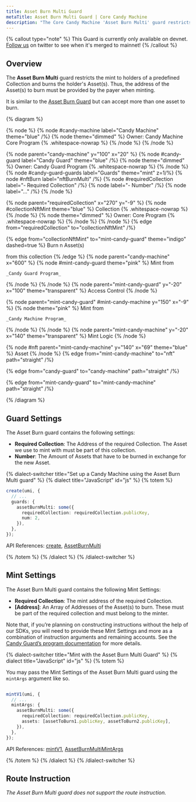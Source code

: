 ```yaml
---
title: Asset Burn Multi Guard
metaTitle: Asset Burn Multi Guard | Core Candy Machine
description: "The Core Candy Machine 'Asset Burn Multi' guard restricts minting to holders of a predefined Collection and burns the holder's Asset(s) upon purchase."
---
```


{% callout type="note" %}
This Guard is currently only available on devnet. [Follow us](https://x.com/metaplex) on twitter to see when it's merged to mainnet!
{% /callout %}

## Overview

The **Asset Burn Multi** guard restricts the mint to holders of a predefined Collection and burns the holder's Asset(s). Thus, the address of the Asset(s) to burn must be provided by the payer when minting.

It is similar to the [Asset Burn Guard](/core-candy-machine/guards/asset-burn) but can accept more than one asset to burn.

{% diagram  %}

{% node %}
{% node #candy-machine label="Candy Machine" theme="blue" /%}
{% node theme="dimmed" %}
Owner: Candy Machine Core Program {% .whitespace-nowrap %}
{% /node %}
{% /node %}

{% node parent="candy-machine" y="100" x="20" %}
{% node #candy-guard label="Candy Guard" theme="blue" /%}
{% node theme="dimmed" %}
Owner: Candy Guard Program {% .whitespace-nowrap %}
{% /node %}
{% node #candy-guard-guards label="Guards" theme="mint" z=1/%}
{% node #nftBurn label="nftBurnMulti" /%}
{% node #requiredCollection label="- Required Collection" /%}
{% node label="- Number" /%}
{% node label="..." /%}
{% /node %}

{% node parent="requiredCollection" x="270" y="-9"  %}
{% node #collectionNftMint theme="blue" %}
Collection {% .whitespace-nowrap %}
{% /node %}
{% node theme="dimmed" %}
Owner: Core Program {% .whitespace-nowrap %}
{% /node %}
{% /node %}
{% edge from="requiredCollection" to="collectionNftMint" /%}


{% edge from="collectionNftMint" to="mint-candy-guard" theme="indigo" dashed=true %}
Burn n Asset(s) 

from this collection
{% /edge %}
{% node parent="candy-machine" x="600" %}
  {% node #mint-candy-guard theme="pink" %}
    Mint from

    _Candy Guard Program_
  {% /node %}
{% /node %}
{% node parent="mint-candy-guard" y="-20" x="100" theme="transparent" %}
  Access Control
{% /node %}

{% node parent="mint-candy-guard" #mint-candy-machine y="150" x="-9" %}
  {% node theme="pink" %}
    Mint from 
    
    _Candy Machine Program_
  {% /node %}
{% /node %}
{% node parent="mint-candy-machine" y="-20" x="140" theme="transparent" %}
  Mint Logic
{% /node %}

{% node #nft parent="mint-candy-machine" y="140" x="69" theme="blue" %}
  Asset
{% /node %}
{% edge from="mint-candy-machine" to="nft" path="straight" /%}

{% edge from="candy-guard" to="candy-machine" path="straight" /%}

{% edge from="mint-candy-guard" to="mint-candy-machine" path="straight" /%}

{% /diagram %}

## Guard Settings

The Asset Burn guard contains the following settings:

- **Required Collection**: The Address of the required Collection. The Asset we use to mint with must be part of this collection.
- **Number**: The Amount of Assets that have to be burned in exchange for the new Asset.

{% dialect-switcher title="Set up a Candy Machine using the Asset Burn Multi guard" %}
{% dialect title="JavaScript" id="js" %}
{% totem %}

```ts
create(umi, {
  // ...
  guards: {
    assetBurnMulti: some({
      requiredCollection: requiredCollection.publicKey,
      num: 2,
    }),
  },
});
```

API References: [create](https://mpl-core-candy-machine.typedoc.metaplex.com/functions/create.html), [AssetBurnMulti](https://mpl-core-candy-machine.typedoc.metaplex.com/types/AssetBurnMulti.html)

{% /totem %}
{% /dialect %}
{% /dialect-switcher %}

## Mint Settings

The Asset Burn Multi guard contains the following Mint Settings:

- **Required Collection**: The mint address of the required Collection.
- **[Address]**: An Array of Addresses of the Asset(s) to burn. These must be part of the required collection and must belong to the minter.

Note that, if you’re planning on constructing instructions without the help of our SDKs, you will need to provide these Mint Settings and more as a combination of instruction arguments and remaining accounts. See the [Candy Guard’s program documentation](https://github.com/metaplex-foundation/mpl-core-candy-machine/tree/main/programs/candy-guard#asseturn) for more details.

{% dialect-switcher title="Mint with the Asset Burn Multi Guard" %}
{% dialect title="JavaScript" id="js" %}
{% totem %}

You may pass the Mint Settings of the Asset Burn Multi guard using the `mintArgs` argument like so.

```ts

mintV1(umi, {
  // ...
  mintArgs: {
    assetBurnMulti: some({
      requiredCollection: requiredCollection.publicKey,
      assets: [assetToBurn1.publicKey, assetToBurn2.publicKey],
    }),
  },
});
```

API References: [mintV1](https://mpl-core-candy-machine.typedoc.metaplex.com/functions/mintV1.html), [AssetBurnMultiMintArgs](https://mpl-core-candy-machine.typedoc.metaplex.com/types/AssetBurnMultiMintArgs.html)

{% /totem %}
{% /dialect %}
{% /dialect-switcher %}

## Route Instruction

_The Asset Burn Multi guard does not support the route instruction._
